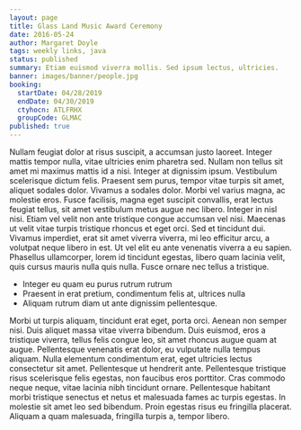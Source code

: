 ```yaml
---
layout: page
title: Glass Land Music Award Ceremony
date: 2016-05-24
author: Margaret Doyle
tags: weekly links, java
status: published
summary: Etiam euismod viverra mollis. Sed ipsum lectus, ultricies.
banner: images/banner/people.jpg
booking:
  startDate: 04/28/2019
  endDate: 04/30/2019
  ctyhocn: ATLFRHX
  groupCode: GLMAC
published: true
---
```

Nullam feugiat dolor at risus suscipit, a accumsan justo laoreet. Integer mattis tempor nulla, vitae ultricies enim pharetra sed. Nullam non tellus sit amet mi maximus mattis id a nisi. Integer at dignissim ipsum. Vestibulum scelerisque dictum felis. Praesent sem purus, tempor vitae turpis sit amet, aliquet sodales dolor. Vivamus a sodales dolor. Morbi vel varius magna, ac molestie eros. Fusce facilisis, magna eget suscipit convallis, erat lectus feugiat tellus, sit amet vestibulum metus augue nec libero.
Integer in nisl nisi. Etiam vel velit non ante tristique congue accumsan vel nisi. Maecenas ut velit vitae turpis tristique rhoncus et eget orci. Sed et tincidunt dui. Vivamus imperdiet, erat sit amet viverra viverra, mi leo efficitur arcu, a volutpat neque libero in est. Ut vel elit eu ante venenatis viverra a eu sapien. Phasellus ullamcorper, lorem id tincidunt egestas, libero quam lacinia velit, quis cursus mauris nulla quis nulla. Fusce ornare nec tellus a tristique.

* Integer eu quam eu purus rutrum rutrum
* Praesent in erat pretium, condimentum felis at, ultrices nulla
* Aliquam rutrum diam ut ante dignissim pellentesque.

Morbi ut turpis aliquam, tincidunt erat eget, porta orci. Aenean non semper nisi. Duis aliquet massa vitae viverra bibendum. Duis euismod, eros a tristique viverra, tellus felis congue leo, sit amet rhoncus augue quam at augue. Pellentesque venenatis erat dolor, eu vulputate nulla tempus aliquam. Nulla elementum condimentum erat, eget ultricies lectus consectetur sit amet. Pellentesque ut hendrerit ante. Pellentesque tristique risus scelerisque felis egestas, non faucibus eros porttitor. Cras commodo neque neque, vitae lacinia nibh tincidunt ornare. Pellentesque habitant morbi tristique senectus et netus et malesuada fames ac turpis egestas. In molestie sit amet leo sed bibendum. Proin egestas risus eu fringilla placerat. Aliquam a quam malesuada, fringilla turpis a, tempor libero.
